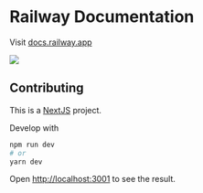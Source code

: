 # Railway Documentation

Visit [docs.railway.app](https://docs.railway.app)

![](https://railway.app/og.png)

## Contributing

This is a [NextJS](https://nextjs.org) project.

Develop with

```bash
npm run dev
# or
yarn dev
```

Open [http://localhost:3001](http://localhost:3001) to see the result.
